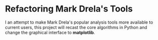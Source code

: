 # Refactoring Mark Drela's Tools

I an attempt to make Mark Drela's popular analysis tools more available to current users, this project will recast the core algorithms in Python and change the graphical interface to **matplotlib**.

```{tableofcontents}
```
